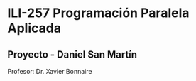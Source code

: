 # ILI-257 Programación Paralela Aplicada
## Proyecto - Daniel San Martín
Profesor: Dr. Xavier Bonnaire
